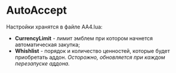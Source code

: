 # AutoAccept
Настройки хранятся в файле AA4.lua:
- **CurrencyLimit** - лимит эмблем при котором начнется автоматическая закупка;
- **Whishlist** - порядок и количество ценностей, которые будет приобретать аддон.
  *Осторожно, обновляется при каждом перезапуске аддона.*
